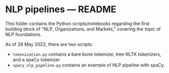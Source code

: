 # NLP pipelines — README

This folder contains the Python scripts/notebooks regarding the first building 
block of "NLP, Organizations, and Markets," covering the topic of NLP 
foundations.

As of 28 May 2022, there are two scripts:

- `tokenization.py` contains a bare bone tokenizer, tree NLTK tokenizers, and 
   a spaCy tokenizer
- `spacy_nlp_pipeline.py` contains an example of NLP pipeline with spaCy
